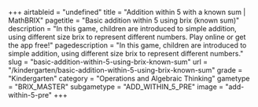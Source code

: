 +++
airtableid = "undefined"
title = "Addition within 5 with a known sum | MathBRIX"
pagetitle = "Basic addition within 5 using brix (known sum)"
description = "In this game, children are introduced to simple addition, using different size brix to represent different numbers. Play online or get the app free!"
pagedescription = "In this game, children are introduced to simple addition, using different size brix to represent different numbers."
slug = "basic-addition-within-5-using-brix-known-sum"
url = "/kindergarten/basic-addition-within-5-using-brix-known-sum"
grade = "Kindergarten"
category = "Operations and Algebraic Thinking"
gametype = "BRIX_MASTER"
subgametype = "ADD_WITHIN_5_PRE"
image = "add-within-5-pre"
+++